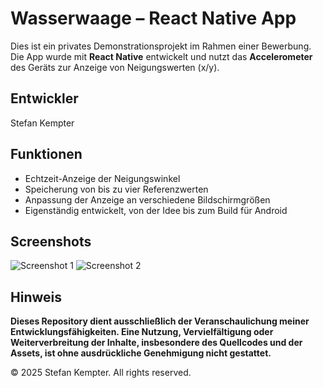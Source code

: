 # Wasserwaage – React Native App

Dies ist ein privates Demonstrationsprojekt im Rahmen einer Bewerbung. Die App wurde mit **React Native** entwickelt und nutzt das **Accelerometer** des Geräts zur Anzeige von Neigungswerten (x/y).

## Entwickler
Stefan Kempter

## Funktionen

- Echtzeit-Anzeige der Neigungswinkel
- Speicherung von bis zu vier Referenzwerten
- Anpassung der Anzeige an verschiedene Bildschirmgrößen
- Eigenständig entwickelt, von der Idee bis zum Build für Android

## Screenshots
![Screenshot 1](assets/screenshot1.png)
![Screenshot 2](assets/screenshot2.png)

## Hinweis

**Dieses Repository dient ausschließlich der Veranschaulichung meiner Entwicklungsfähigkeiten. Eine Nutzung, Vervielfältigung oder Weiterverbreitung der Inhalte, insbesondere des Quellcodes und der Assets, ist ohne ausdrückliche Genehmigung nicht gestattet.**

© 2025 Stefan Kempter. All rights reserved.



